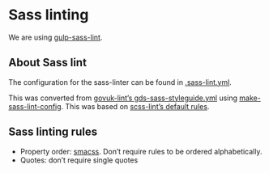 # Sass linting

We are using [gulp-sass-lint](https://github.com/sasstools/gulp-sass-lint).

## About Sass lint

The configuration for the sass-linter can be found in [.sass-lint.yml](https://github.com/alphagov/govuk_frontend_alpha/blob/master/.sass-lint.yml).

This was converted from [govuk-lint’s gds-sass-styleguide.yml](https://github.com/alphagov/govuk-lint/blob/master/configs/scss_lint/gds-sass-styleguide.yml) using [make-sass-lint-config](sasstools.github.io/make-sass-lint-config). This was based on [scss-lint’s default rules](https://github.com/brigade/scss-lint/blob/master/config/default.yml).

## Sass linting rules

- Property order: [smacss](https://github.com/brigade/scss-lint/blob/master/data/property-sort-orders/smacss.txt). Don’t require rules to be ordered alphabetically.
- Quotes: don’t require single quotes
